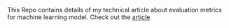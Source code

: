 This Repo contains details of my technical article about evaluation metrics for machine learning model.
Check out the [article](https://dev.to/cyber_holics/how-to-evaluate-machine-learning-model-performance-using-accuracy-score-metric-2m21)

